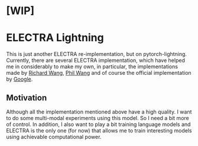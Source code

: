 # [WIP]
# ELECTRA Lightning
This is just another ELECTRA re-implementation, but on pytorch-lightning. 
Currently, there are several ELECTRA implementation, which have helped 
me in considerably to make my own, in particular, the implementations 
made by [Richard Wang](https://github.com/richarddwang/electra_pytorch), 
[Phil Wang](https://github.com/lucidrains/electra-pytorch) and of course
the official implementation by [Google](https://github.com/google-research/electra).

## Motivation
Although all the implementation mentioned above have a high quality. I want to do 
some multi-modal experiments using this model. So I need a bit more of control. 
In addition, I also want to play a bit training language models and ELECTRA is 
the only one (for now) that allows me to train interesting models using
achievable computational power.
